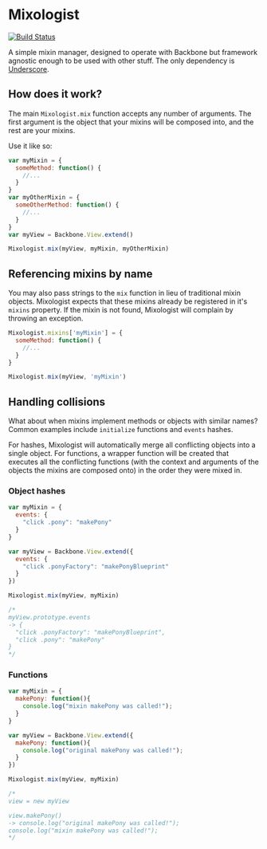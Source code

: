 # Mixologist

[![Build Status](https://travis-ci.org/inf0rmer/mixologist.png?branch=master)](https://travis-ci.org/inf0rmer/mixologist)

A simple mixin manager, designed to operate with Backbone but framework agnostic enough to be used with other stuff. The only dependency is [Underscore](http://underscorejs.org/).

## How does it work?
The main ```Mixologist.mix``` function accepts any number of arguments. The first argument is the object that your mixins will be composed into, and the rest are your mixins.

Use it like so:

```javascript
var myMixin = {
  someMethod: function() {
    //...
  }
}
var myOtherMixin = {
  someOtherMethod: function() {
    //...
  }
}
var myView = Backbone.View.extend()

Mixologist.mix(myView, myMixin, myOtherMixin)
```

## Referencing mixins by name
You may also pass strings to the ```mix``` function in lieu of traditional mixin objects. Mixologist expects that these mixins already be registered in it's ```mixins``` property. If the mixin is not found, Mixologist will complain by throwing an exception.

```javascript
Mixologist.mixins['myMixin'] = {
  someMethod: function() {
    //...
  }
}

Mixologist.mix(myView, 'myMixin')
```

## Handling collisions
What about when mixins implement methods or objects with similar names? Common examples include ```initialize``` functions and ```events``` hashes.

For hashes, Mixologist will automatically merge all conflicting objects into a single object.
For functions, a wrapper function will be created that executes all the conflicting functions (with the context and arguments of the objects the mixins are composed onto) in the order they were mixed in.

### Object hashes
```javascript
var myMixin = {
  events: {
    "click .pony": "makePony"
  }
}

var myView = Backbone.View.extend({
  events: {
    "click .ponyFactory": "makePonyBlueprint"
  }
})

Mixologist.mix(myView, myMixin)

/*
myView.prototype.events
-> {
  "click .ponyFactory": "makePonyBlueprint",
  "click .pony": "makePony"
}
*/

```

### Functions
```javascript
var myMixin = {
  makePony: function(){
    console.log("mixin makePony was called!");
  }
}

var myView = Backbone.View.extend({
  makePony: function(){
    console.log("original makePony was called!");
  }
})

Mixologist.mix(myView, myMixin)

/*
view = new myView

view.makePony()
-> console.log("original makePony was called!");
console.log("mixin makePony was called!");
*/

```
